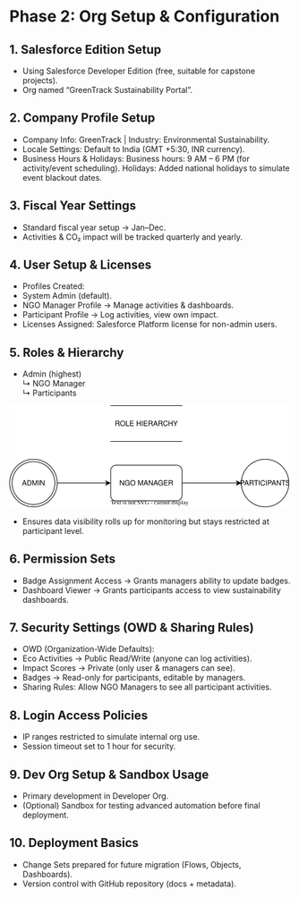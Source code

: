 # Phase 2: Org Setup & Configuration

## 1. Salesforce Edition Setup
- Using Salesforce Developer Edition (free, suitable for capstone projects).
- Org named “GreenTrack Sustainability Portal”.

## 2. Company Profile Setup
- Company Info: GreenTrack | Industry: Environmental Sustainability.
- Locale Settings: Default to India (GMT +5:30, INR currency).
- Business Hours & Holidays:
    Business hours: 9 AM – 6 PM (for activity/event scheduling).
    Holidays: Added national holidays to simulate event blackout dates.

## 3. Fiscal Year Settings
- Standard fiscal year setup → Jan–Dec.
- Activities & CO₂ impact will be tracked quarterly and yearly.

## 4. User Setup & Licenses
- Profiles Created:
- System Admin (default).
- NGO Manager Profile → Manage activities & dashboards.
- Participant Profile → Log activities, view own impact.
- Licenses Assigned: Salesforce Platform license for non-admin users.

## 5. Roles & Hierarchy
- Admin (highest) <br>
    ↳ NGO Manager <br>
    ↳ Participants
<img src="https://github.com/jay-awankar/Salesforce-Project-GreenTrack/blob/main/assets/Role_Hierarchy.svg" alt="role_hierarchy_img" width=500 />

- Ensures data visibility rolls up for monitoring but stays restricted at participant level.

## 6. Permission Sets
- Badge Assignment Access → Grants managers ability to update badges.
- Dashboard Viewer → Grants participants access to view sustainability dashboards.

## 7. Security Settings (OWD & Sharing Rules)
- OWD (Organization-Wide Defaults):
- Eco Activities → Public Read/Write (anyone can log activities).
- Impact Scores → Private (only user & managers can see).
- Badges → Read-only for participants, editable by managers.
- Sharing Rules:
    Allow NGO Managers to see all participant activities.

## 8. Login Access Policies
- IP ranges restricted to simulate internal org use.
- Session timeout set to 1 hour for security.

## 9. Dev Org Setup & Sandbox Usage
- Primary development in Developer Org.
- (Optional) Sandbox for testing advanced automation before final deployment.

## 10. Deployment Basics
- Change Sets prepared for future migration (Flows, Objects, Dashboards).
- Version control with GitHub repository (docs + metadata).
